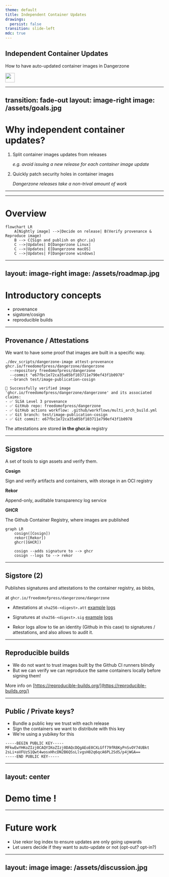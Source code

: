 ```yaml
---
theme: default
title: Independent Container Updates
drawings:
  persist: false
transition: slide-left
mdc: true
---
```


## Independent Container Updates

How to have auto-updated container images in Dangerzone 

<div class="abs-br m-6 text-xl">
  <a href="https://github.com/freedomofpress/dangerzone" target="_blank" class="slidev-icon-btn">
    <img src="https://media.freedom.press/media/images/dangerzone_for_home_page.2e16d0ba.fill-580x450.svg" width="30px"/>
  </a>
</div>

---
transition: fade-out
layout: image-right
image: /assets/goals.jpg
---

# Why independent container updates?

<v-clicks>

1. Split container images updates from releases

    *e.g. avoid issuing a new release for each container image update*

2. Quickly patch security holes in container images
    
    *Dangerzone releases take a non-trival amount of work*

</v-clicks>

---
---

# Overview

```mermaid {theme: 'default', scale: 0.7}
flowchart LR
    A[Nightly image] -->|Decide on release| B(Verify provenance & Reproduce image)
    B --> C{Sign and publish on ghcr.io}
    C -->|Updates| D[Dangerzone Linux]
    C -->|Updates| E[Dangerzone macOS]
    C -->|Updates| F[Dangerzone windows]
```

---
layout: image-right
image: /assets/roadmap.jpg
---

# Introductory concepts

- provenance
- sigstore/cosign
- reproducible builds

---

## Provenance / Attestations

We want to have some proof that images are built in a specific way.

```
./dev_scripts/dangerzone-image attest-provenance ghcr.io/freedomofpress/dangerzone/dangerzone
  --repository freedomofpress/dangerzone
  --commit "e67fbc1e72ca35a05bf103711e790ef43f1b0978"
  --branch test/image-publication-cosign

🎉 Successfully verified image 'ghcr.io/freedomofpress/dangerzone/dangerzone' and its associated claims:
- ✅ SLSA Level 3 provenance
- ✅ GitHub repo: freedomofpress/dangerzone
- ✅ GitHub actions workflow: .github/workflows/multi_arch_build.yml
- ✅ Git branch: test/image-publication-cosign
- ✅ Git commit: e67fbc1e72ca35a05bf103711e790ef43f1b0978
```

The attestations are stored **in the ghcr.io** registry

---

## Sigstore

A set of tools to sign assets and verify them.

<div class="flex items-center">
  <div><strong>Cosign</strong>

  Sign and verify artifacts and containers, with storage in an OCI registry
  </div>
  <div><strong>Rekor</strong>
  
  Append-only, auditable transparency log service
  </div>
  <div><strong>GHCR</strong>
  
  The Github Container Registry, where images are published
  </div>
</div>

```mermaid {theme: 'default'}
graph LR
    cosign([Cosign])
    rekor([Rekor])
    ghcr([GHCR])

    cosign --adds signature to --> ghcr
    cosign --logs to --> rekor
```

---

## Sigstore (2)

Publishes signatures and attestations to the container registry, as blobs,

at `ghcr.io/freedomofpress/dangerzone/dangerzone`

<v-clicks>

- Attestations at `sha256-<digest>.att` [example](https://github.com/almet/dangerzone/pkgs/container/dangerzone%2Fdangerzone/350028805?tag=sha256-f8272c640073981c0d7aec49f107ecbae4d322f016b1d72799e2f03e4659cd72.att) [logs](https://search.sigstore.dev/?hash=f8272c640073981c0d7aec49f107ecbae4d322f016b1d72799e2f03e4659cd72)

- Signatures at `sha256-<digest>.sig`  [example](https://github.com/almet/dangerzone/pkgs/container/dangerzone%2Fdangerzone/349693534?tag=sha256-003bf03643ee2e31dde2884278535ea10bf474d482d41f18626b9b9cce20d369.sig) [logs](https://search.sigstore.dev/?uuid=108e9186e8c5677a2edf1570d2d9df8f5e8295be32e0429e6e99aa6a880d1d73abd873390b700324)

- Rekor logs allow to tie an identity (Github in this case) to signatures / attestations, and also allows to audit it.

</v-clicks>

---

## Reproducible builds

- We do not want to trust images built by the Github CI runners blindly
- But we can verify we can reproduce the same containers locally before signing them!

More info on [https://reproducible-builds.org/](https://reproducible-builds.org/)

---

## Public / Private keys?

- Bundle a public key we trust with each release
- Sign the containers we want to distribute with this key
- We're using a yubikey for this

```
-----BEGIN PUBLIC KEY-----
MFkwEwYHKoZIzj0CAQYIKoZIzj0DAQcDQgAEoE0CXLGff79fR8KyPnSvOY74UBkt
2sLi+aVFUzS1Qwt4wosxHhcDN2B6QSsLlvgsH82q6qcA6PL2SdS/p4jWGA==
-----END PUBLIC KEY-----
```

---
layout: center
---

# Demo time !

---

# Future work

- Use rekor log index to ensure updates are only going upwards
- Let users decide if they want to auto-update or not (opt-out? opt-in?)

---
layout: image
image: /assets/discussion.jpg
---


